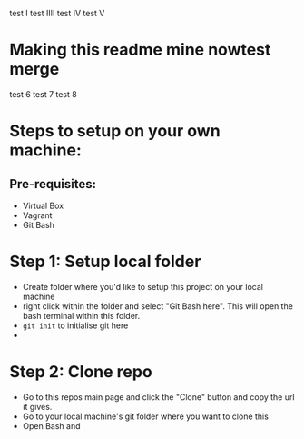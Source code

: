 test I
test IIII
test IV
test V


# Making this readme mine nowtest merge
test 6
test 7
test 8


# Steps to setup on your own machine:
## Pre-requisites:
  - Virtual Box
  - Vagrant
  - Git Bash

# Step 1: Setup local folder
  - Create folder where you'd like to setup this project on your local machine
  - right click within the folder and select "Git Bash here". This will open the bash terminal within this folder.
  - ```git init``` to initialise git here
  -
# Step 2: Clone repo
  - Go to this repos main page and click the "Clone" button and copy the url it gives.
  - Go to your local machine's git folder where you want to clone this
  - Open Bash and
